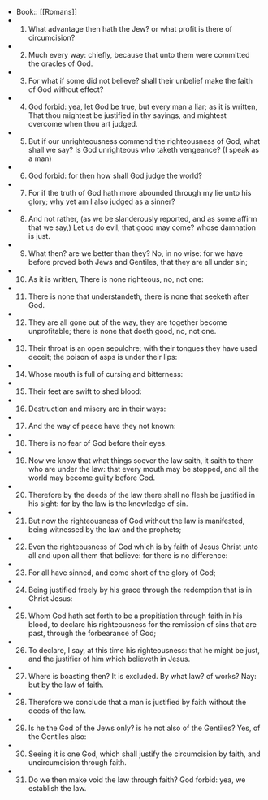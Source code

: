 - Book:: [[Romans]]
- 1. What advantage then hath the Jew? or what profit is there of circumcision?
- 2. Much every way: chiefly, because that unto them were committed the oracles of God.
- 3. For what if some did not believe? shall their unbelief make the faith of God without effect?
- 4. God forbid: yea, let God be true, but every man a liar; as it is written, That thou mightest be justified in thy sayings, and mightest overcome when thou art judged.
- 5. But if our unrighteousness commend the righteousness of God, what shall we say? Is God unrighteous who taketh vengeance? (I speak as a man)
- 6. God forbid: for then how shall God judge the world?
- 7. For if the truth of God hath more abounded through my lie unto his glory; why yet am I also judged as a sinner?
- 8. And not rather, (as we be slanderously reported, and as some affirm that we say,) Let us do evil, that good may come? whose damnation is just.
- 9. What then? are we better than they? No, in no wise: for we have before proved both Jews and Gentiles, that they are all under sin;
- 10. As it is written, There is none righteous, no, not one:
- 11. There is none that understandeth, there is none that seeketh after God.
- 12. They are all gone out of the way, they are together become unprofitable; there is none that doeth good, no, not one.
- 13. Their throat is an open sepulchre; with their tongues they have used deceit; the poison of asps is under their lips:
- 14. Whose mouth is full of cursing and bitterness:
- 15. Their feet are swift to shed blood:
- 16. Destruction and misery are in their ways:
- 17. And the way of peace have they not known:
- 18. There is no fear of God before their eyes.
- 19. Now we know that what things soever the law saith, it saith to them who are under the law: that every mouth may be stopped, and all the world may become guilty before God.
- 20. Therefore by the deeds of the law there shall no flesh be justified in his sight: for by the law is the knowledge of sin.
- 21. But now the righteousness of God without the law is manifested, being witnessed by the law and the prophets;
- 22. Even the righteousness of God which is by faith of Jesus Christ unto all and upon all them that believe: for there is no difference:
- 23. For all have sinned, and come short of the glory of God;
- 24. Being justified freely by his grace through the redemption that is in Christ Jesus:
- 25. Whom God hath set forth to be a propitiation through faith in his blood, to declare his righteousness for the remission of sins that are past, through the forbearance of God;
- 26. To declare, I say, at this time his righteousness: that he might be just, and the justifier of him which believeth in Jesus.
- 27. Where is boasting then? It is excluded. By what law? of works? Nay: but by the law of faith.
- 28. Therefore we conclude that a man is justified by faith without the deeds of the law.
- 29. Is he the God of the Jews only? is he not also of the Gentiles? Yes, of the Gentiles also:
- 30. Seeing it is one God, which shall justify the circumcision by faith, and uncircumcision through faith.
- 31. Do we then make void the law through faith? God forbid: yea, we establish the law.
